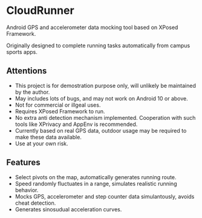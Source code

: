 # CloudRunner

Android GPS and accelerometer data mocking tool based on XPosed Framework.

Originally designed to complete running tasks automatically from campus sports apps.

## Attentions
- This project is for demostration purpose only, will unlikely be maintained by the author.
- May includes lots of bugs, and may not work on Android 10 or above.
- Not for commercial or illgeal uses.
- Requires XPosed Framework to run.
- No extra anti detection mechanism implemented. Cooperation with such tools like XPrivacy and AppEnv is recommended.
- Currently based on real GPS data, outdoor usage may be required to make these data available.
- Use at your own risk.

## Features
- Select pivots on the map, automatically generates running route.
- Speed randomly fluctuates in a range, simulates realistic running behavior.
- Mocks GPS, accelerometer and step counter data simulantously, avoids cheat detection.
- Generates sinosudual acceleration curves.
